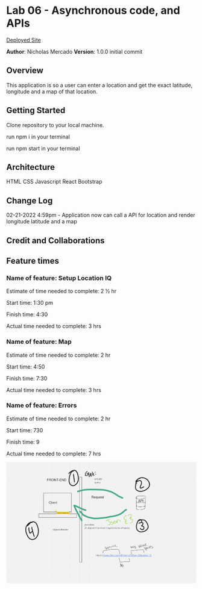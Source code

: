 # Lab 06 - Asynchronous code, and APIs

[Deployed Site](https://city-explorer-4.netlify.app/)

**Author**: Nicholas Mercado
**Version**: 1.0.0 initial commit

## Overview

This application is so a user can enter a location and get the exact latitude, longitude and a map of that location.

## Getting Started

Clone repository to your local machine.

run npm i in your terminal

run npm start in your terminal

## Architecture

HTML
CSS
Javascript
React
Bootstrap

## Change Log

02-21-2022 4:59pm - Application now can call a API for location and render longitude latitude and a map

## Credit and Collaborations

## Feature times

### Name of feature: Setup Location IQ

Estimate of time needed to complete: 2 ½ hr

Start time: 1:30 pm

Finish time: 4:30

Actual time needed to complete: 3 hrs

### Name of feature: Map

Estimate of time needed to complete: 2 hr

Start time: 4:50

Finish time: 7:30

Actual time needed to complete: 3 hrs

### Name of feature: Errors

Estimate of time needed to complete: 2 hr

Start time: 730 

Finish time: 9

Actual time needed to complete: 7 hrs

![WRRC](/wrrc_response_cycle.JPG)
